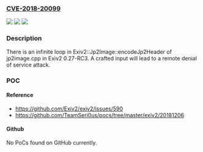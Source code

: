 ### [CVE-2018-20099](https://cve.mitre.org/cgi-bin/cvename.cgi?name=CVE-2018-20099)
![](https://img.shields.io/static/v1?label=Product&message=n%2Fa&color=blue)
![](https://img.shields.io/static/v1?label=Version&message=n%2Fa&color=blue)
![](https://img.shields.io/static/v1?label=Vulnerability&message=n%2Fa&color=brighgreen)

### Description

There is an infinite loop in Exiv2::Jp2Image::encodeJp2Header of jp2image.cpp in Exiv2 0.27-RC3. A crafted input will lead to a remote denial of service attack.

### POC

#### Reference
- https://github.com/Exiv2/exiv2/issues/590
- https://github.com/TeamSeri0us/pocs/tree/master/exiv2/20181206

#### Github
No PoCs found on GitHub currently.

